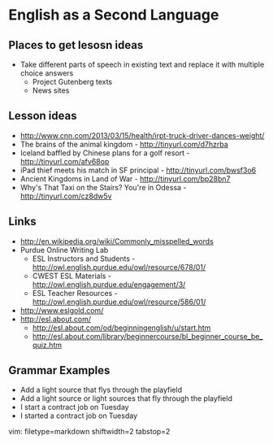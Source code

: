 # English as a Second Language #

## Places to get lesosn ideas ##
- Take different parts of speech in existing text and replace it with multiple
  choice answers
  - Project Gutenberg texts
  - News sites

## Lesson ideas ##
- http://www.cnn.com/2013/03/15/health/irpt-truck-driver-dances-weight/
- The brains of the animal kingdom - http://tinyurl.com/d7hzrba
- Iceland baffled by Chinese plans for a golf resort -
  http://tinyurl.com/afv68op
- iPad thief meets his match in SF principal - http://tinyurl.com/bwsf3o6
- Ancient Kingdoms in Land of War - http://tinyurl.com/bp28bn7
- Why's That Taxi on the Stairs? You're in Odessa - http://tinyurl.com/cz8dw5v

## Links ##
- http://en.wikipedia.org/wiki/Commonly_misspelled_words
- Purdue Online Writing Lab
  - ESL Instructors and Students -
    http://owl.english.purdue.edu/owl/resource/678/01/
  - CWEST ESL Materials - http://owl.english.purdue.edu/engagement/3/
  - ESL Teacher Resources - http://owl.english.purdue.edu/owl/resource/586/01/
- http://www.eslgold.com/
- http://esl.about.com/
  - http://esl.about.com/od/beginningenglish/u/start.htm
  - http://esl.about.com/library/beginnercourse/bl_beginner_course_be_quiz.htm

## Grammar Examples ##
- Add a light source that flys through the playfield
- Add a light source or light sources that fly through the playfield
- I start a contract job on Tuesday
- I started a contract job on Tuesday

vim: filetype=markdown shiftwidth=2 tabstop=2
